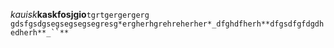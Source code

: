 *kauisk***kaskfosjgio**`tgrtgergergerg
gdsfgsdgsegsegsegsegresg*ergherhgrehreherher*_dfghdfherh**dfgsdfgfdgdhedherh**_``**`